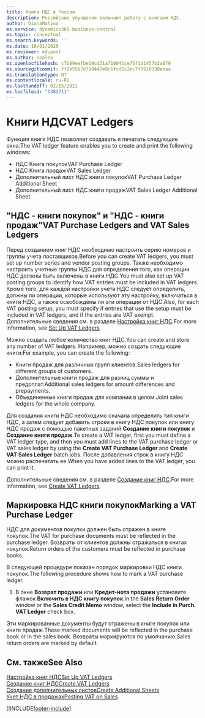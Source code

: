 ```yaml
---
title: Книги НДС в России
description: Российские улучшения включают работу с книгами НДС.
author: DianaMalina
ms.service: dynamics365-business-central
ms.topic: conceptual
ms.search.keywords: ''
ms.date: 10/01/2020
ms.reviewer: edupont
ms.author: soalex
ms.openlocfilehash: c7b89eefbe19cd31a71004bce75f1d1457b2a879
ms.sourcegitcommit: ff2b55b7e790447e0c1fcd5c2ec7f7610338ebaa
ms.translationtype: HT
ms.contentlocale: ru-RU
ms.lasthandoff: 02/15/2021
ms.locfileid: "5382711"
---
```

# <a name="vat-ledgers"></a><span data-ttu-id="ff2a0-103">Книги НДС</span><span class="sxs-lookup"><span data-stu-id="ff2a0-103">VAT Ledgers</span></span>

<span data-ttu-id="ff2a0-104">Функция книги НДС позволяет создавать и печатать следующие окна:</span><span class="sxs-lookup"><span data-stu-id="ff2a0-104">The VAT ledger feature enables you to create and print the following windows:</span></span>

- <span data-ttu-id="ff2a0-105">НДС Книга покупок</span><span class="sxs-lookup"><span data-stu-id="ff2a0-105">VAT Purchase Ledger</span></span>
- <span data-ttu-id="ff2a0-106">НДС Книга продаж</span><span class="sxs-lookup"><span data-stu-id="ff2a0-106">VAT Sales Ledger</span></span>
- <span data-ttu-id="ff2a0-107">Дополнительный лист НДС книги покупок</span><span class="sxs-lookup"><span data-stu-id="ff2a0-107">VAT Purchase Ledger Additional Sheet</span></span>
- <span data-ttu-id="ff2a0-108">Дополнительный лист НДС книги продаж</span><span class="sxs-lookup"><span data-stu-id="ff2a0-108">VAT Sales Ledger Additional Sheet</span></span>

## <a name="vat-purchase-ledgers-and-vat-sales-ledgers"></a><span data-ttu-id="ff2a0-109">"НДС - книги покупок" и "НДС - книги продаж"</span><span class="sxs-lookup"><span data-stu-id="ff2a0-109">VAT Purchase Ledgers and VAT Sales Ledgers</span></span>

<span data-ttu-id="ff2a0-110">Перед созданием книг НДС необходимо настроить серию номеров и группы учета поставщиков.</span><span class="sxs-lookup"><span data-stu-id="ff2a0-110">Before you can create VAT ledgers, you must set up number series and vendor posting groups.</span></span> <span data-ttu-id="ff2a0-111">Также необходимо настроить учетные группы НДС для определения того, как операции НДС должны быть включены в книги НДС.</span><span class="sxs-lookup"><span data-stu-id="ff2a0-111">You must also set up VAT posting groups to identify how VAT entries must be included in VAT ledgers.</span></span> <span data-ttu-id="ff2a0-112">Кроме того, для каждой настройки учета НДС следует определить, должны ли операции, которые используют эту настройку, включаться в книги НДС, а также освобождены ли эти операции от НДС.</span><span class="sxs-lookup"><span data-stu-id="ff2a0-112">Also, for each VAT posting setup, you must specify if entries that use the setup must be included in VAT ledgers, and if the entries are VAT exempt.</span></span> <span data-ttu-id="ff2a0-113">Дополнительные сведения см. в разделе [Настройка книг НДС](How-to-Set-Up-VAT-Ledgers.md).</span><span class="sxs-lookup"><span data-stu-id="ff2a0-113">For more information, see [Set Up VAT Ledgers](How-to-Set-Up-VAT-Ledgers.md).</span></span>

<span data-ttu-id="ff2a0-114">Можно создать любое количество книг НДС.</span><span class="sxs-lookup"><span data-stu-id="ff2a0-114">You can create and store any number of VAT ledgers.</span></span> <span data-ttu-id="ff2a0-115">Например, можно создать следующие книги:</span><span class="sxs-lookup"><span data-stu-id="ff2a0-115">For example, you can create the following:</span></span> 

- <span data-ttu-id="ff2a0-116">Книги продаж для различных групп клиентов.</span><span class="sxs-lookup"><span data-stu-id="ff2a0-116">Sales ledgers for different groups of customers.</span></span>
- <span data-ttu-id="ff2a0-117">Дополнительные книги продаж для разниц суммы и предоплат.</span><span class="sxs-lookup"><span data-stu-id="ff2a0-117">Additional sales ledgers for amount differences and prepayments.</span></span>
- <span data-ttu-id="ff2a0-118">Объединенные книги продаж для компании в целом.</span><span class="sxs-lookup"><span data-stu-id="ff2a0-118">Joint sales ledgers for the whole company.</span></span>

<span data-ttu-id="ff2a0-119">Для создания книги НДС необходимо сначала определить тип книги НДС, а затем следует добавить строки в книгу НДС покупок или книгу НДС продаж с помощью пакетных заданий **Создание книги покупок** и **Создание книги продаж**.</span><span class="sxs-lookup"><span data-stu-id="ff2a0-119">To create a VAT ledger, first you must define a VAT ledger type, and then you must add lines to the VAT purchase ledger or VAT sales ledger by using the **Create VAT Purchase Ledger** and **Create VAT Sales Ledger** batch jobs.</span></span> <span data-ttu-id="ff2a0-120">После добавления строк в книгу НДС можно распечатать ее.</span><span class="sxs-lookup"><span data-stu-id="ff2a0-120">When you have added lines to the VAT ledger, you can print it.</span></span>

<span data-ttu-id="ff2a0-121">Дополнительные сведения см. в разделе [Создание книг НДС](How-to-Create-VAT-Ledgers.md).</span><span class="sxs-lookup"><span data-stu-id="ff2a0-121">For more information, see [Create VAT Ledgers](How-to-Create-VAT-Ledgers.md).</span></span>

## <a name="marking-a-vat-purchase-ledger"></a><span data-ttu-id="ff2a0-122">Маркировка НДС книги покупок</span><span class="sxs-lookup"><span data-stu-id="ff2a0-122">Marking a VAT Purchase Ledger</span></span>

<span data-ttu-id="ff2a0-123">НДС для документов покупки должен быть отражен в книге покупок.</span><span class="sxs-lookup"><span data-stu-id="ff2a0-123">The VAT for purchase documents must be reflected in the purchase ledger.</span></span> <span data-ttu-id="ff2a0-124">Возвраты от клиентов должны отражаться в книгах покупок.</span><span class="sxs-lookup"><span data-stu-id="ff2a0-124">Return orders of the customers must be reflected in purchase books.</span></span>

<span data-ttu-id="ff2a0-125">В следующей процедуре показан порядок маркировки НДС книги покупок.</span><span class="sxs-lookup"><span data-stu-id="ff2a0-125">The following procedure shows how to mark a VAT purchase ledger.</span></span> 

1. <span data-ttu-id="ff2a0-126">В окне **Возврат продажи** или **Кредит-нота продажи** установите флажок **Включить в НДС книгу покупок**.</span><span class="sxs-lookup"><span data-stu-id="ff2a0-126">In the **Sales Return Order** window or the **Sales Credit Memo** window, select the **Include in Purch. VAT Ledger** check box.</span></span>

<span data-ttu-id="ff2a0-127">Эти маркированные документы будут отражены в книге покупок или книге продаж.</span><span class="sxs-lookup"><span data-stu-id="ff2a0-127">These marked documents will be reflected in the purchase book or in the sales book.</span></span> <span data-ttu-id="ff2a0-128">Возвраты маркируются по умолчанию.</span><span class="sxs-lookup"><span data-stu-id="ff2a0-128">Sales return orders are marked by default.</span></span>

## <a name="see-also"></a><span data-ttu-id="ff2a0-129">См. также</span><span class="sxs-lookup"><span data-stu-id="ff2a0-129">See Also</span></span>

[<span data-ttu-id="ff2a0-130">Настройка книг НДС</span><span class="sxs-lookup"><span data-stu-id="ff2a0-130">Set Up VAT Ledgers</span></span>](How-to-Set-Up-VAT-Ledgers.md)  
[<span data-ttu-id="ff2a0-131">Создание книг НДС</span><span class="sxs-lookup"><span data-stu-id="ff2a0-131">Create VAT Ledgers</span></span>](How-to-Create-VAT-Ledgers.md)  
[<span data-ttu-id="ff2a0-132">Создание дополнительных листов</span><span class="sxs-lookup"><span data-stu-id="ff2a0-132">Create Additional Sheets</span></span>](How-to-Create-Additional-Sheets.md)  
[<span data-ttu-id="ff2a0-133">Учет НДС в продажах</span><span class="sxs-lookup"><span data-stu-id="ff2a0-133">Posting VAT on Sales</span></span>](Posting-VAT-on-Sales.md)  


[!INCLUDE[footer-include](../../includes/footer-banner.md)]